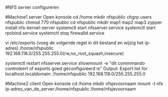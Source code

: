 #NFS server configureren
 
#Machine1 server 
   Open konsole
   cd /home
   mkdir nfspublic
   chgrp users nfspublic
   chmod 770 nfspublic
   cd nfspublic
   mkdir map1 map2 map3
   zypper install nfs-kernel-server
   systemctl start nfsserver.service
   systemctl start rpcbind.service
   systemctl stop firewalld.service
   
   vi /etc/exports
       (voeg de volgende regel in dit bestand en wijzig het ip-adres) 
       /home/nfspublic 192.168.118.0/255.255.255.0(rw,no_root_squash,insecure)  
  
  systemctl restart nfsserver.service
   showmount -e "dit commmando controleert of exports goed geconfigureerd is" 
       Output:
       Export list for localhost.localdomain:
       /home/nfspublic 192.168.118.0/255.255.255.0

#Machine2 client
   Open konsole 
   cd /home
   mkdir nfsjevoornaam
   mount -t nfs ip-adres_van_de_server:/home/nfspublic  /home/nfsjevoornaam
